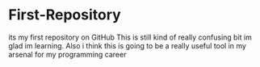 # First-Repository
its my first repository on GitHub
This is still kind of really confusing bit im glad im learning. Also i think this is going to be a really useful tool in my arsenal for my programming career
